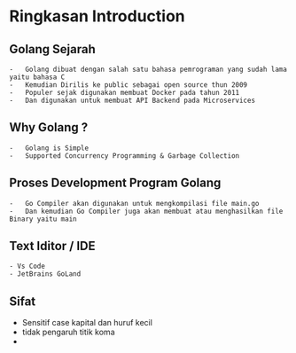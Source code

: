 # Ringkasan Introduction

## Golang Sejarah
    -   Golang dibuat dengan salah satu bahasa pemrograman yang sudah lama yaitu bahasa C
    -   Kemudian Dirilis ke public sebagai open source thun 2009
    -   Populer sejak digunakan membuat Docker pada tahun 2011
    -   Dan digunakan untuk membuat API Backend pada Microservices


## Why Golang ?
    -   Golang is Simple
    -   Supported Concurrency Programming & Garbage Collection

## Proses Development Program Golang
    -   Go Compiler akan digunakan untuk mengkompilasi file main.go 
    -   Dan kemudian Go Compiler juga akan membuat atau menghasilkan file Binary yaitu main

## Text Iditor / IDE
    - Vs Code
    - JetBrains GoLand

## Sifat
-   Sensitif case kapital dan huruf kecil
-   tidak pengaruh titik koma
-   
